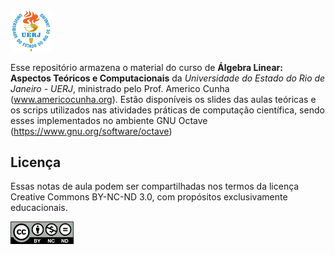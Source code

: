 <img src="logos/logo_uerj.png" width="13%">

Esse repositório armazena o material do curso de **Álgebra Linear: Aspectos Teóricos e Computacionais** da *Universidade do Estado do Rio de Janeiro - UERJ*, ministrado pelo Prof. Americo Cunha (www.americocunha.org). Estão disponíveis os slides das aulas teóricas e os scrips utilizados nas atividades práticas de computação científica, sendo esses implementados no ambiente GNU Octave (https://www.gnu.org/software/octave)

## Licença

Essas notas de aula podem ser compartilhadas nos termos da licença Creative Commons BY-NC-ND 3.0, com propósitos exclusivamente educacionais.

<img src="logos/CC-BY-NC-ND-30.png" width="20%">
